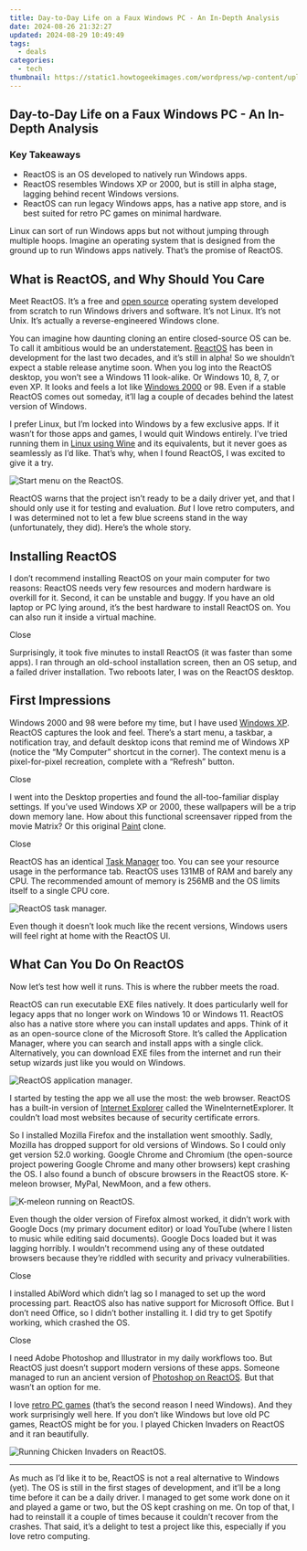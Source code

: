 ```yaml
---
title: Day-to-Day Life on a Faux Windows PC - An In-Depth Analysis
date: 2024-08-26 21:32:27
updated: 2024-08-29 10:49:49
tags:
  - deals
categories:
  - tech
thumbnail: https://static1.howtogeekimages.com/wordpress/wp-content/uploads/2024/06/a-laptop-with-reactos-and-several-windows-exe-files-around.jpg
---
```


## Day-to-Day Life on a Faux Windows PC - An In-Depth Analysis

### Key Takeaways

* ReactOS is an OS developed to natively run Windows apps.
* ReactOS resembles Windows XP or 2000, but is still in alpha stage, lagging behind recent Windows versions.
* ReactOS can run legacy Windows apps, has a native app store, and is best suited for retro PC games on minimal hardware.

 Linux can sort of run Windows apps but not without jumping through multiple hoops. Imagine an operating system that is designed from the ground up to run Windows apps natively. That’s the promise of ReactOS.

##  What is ReactOS, and Why Should You Care

 Meet ReactOS. It’s a free and [open source](https://facebook-videos.techidaily.com/new-leveraging-social-media-power-optimal-use-of-hash-tags-on-fb/) operating system developed from scratch to run Windows drivers and software. It’s not Linux. It’s not Unix. It’s actually a reverse-engineered Windows clone.

 You can imagine how daunting cloning an entire closed-source OS can be. To call it ambitious would be an understatement. [ReactOS](https://reactos.org/) has been in development for the last two decades, and it’s still in alpha! So we shouldn’t expect a stable release anytime soon. When you log into the ReactOS desktop, you won’t see a Windows 11 look-alike. Or Windows 10, 8, 7, or even XP. It looks and feels a lot like [Windows 2000](https://fix-guide.techidaily.com/how-to-unbrick-a-dead-oneplus-12-drfone-by-drfone-fix-android-problems-fix-android-problems/) or 98\. Even if a stable ReactOS comes out someday, it’ll lag a couple of decades behind the latest version of Windows.

 I prefer Linux, but I’m locked into Windows by a few exclusive apps. If it wasn’t for those apps and games, I would quit Windows entirely. I’ve tried running them in [Linux using Wine](https://facebook-video-content.techidaily.com/2024-approved-moments-replay-module/) and its equivalents, but it never goes as seamlessly as I’d like. That’s why, when I found ReactOS, I was excited to give it a try.

![Start menu on the ReactOS.](https://static1.howtogeekimages.com/wordpress/wp-content/uploads/2024/06/virtualbox_clone_19_06_2024_07_55_11-2.png) 

 ReactOS warns that the project isn’t ready to be a daily driver yet, and that I should only use it for testing and evaluation. _But_ I love retro computers, and I was determined not to let a few blue screens stand in the way (unfortunately, they did). Here’s the whole story.

##  Installing ReactOS

 I don’t recommend installing ReactOS on your main computer for two reasons: ReactOS needs very few resources and modern hardware is overkill for it. Second, it can be unstable and buggy. If you have an old laptop or PC lying around, it’s the best hardware to install ReactOS on. You can also run it inside a virtual machine.

Close 

 Surprisingly, it took five minutes to install ReactOS (it was faster than some apps). I ran through an old-school installation screen, then an OS setup, and a failed driver installation. Two reboots later, I was on the ReactOS desktop.

##  First Impressions

 Windows 2000 and 98 were before my time, but I have used [Windows XP](https://remote-screen-capture.techidaily.com/updated-2024-approved-live-stream-audio-effective-recording-methods-for-the-digital-age/). ReactOS captures the look and feel. There’s a start menu, a taskbar, a notification tray, and default desktop icons that remind me of Windows XP (notice the “My Computer” shortcut in the corner). The context menu is a pixel-for-pixel recreation, complete with a “Refresh” button.

Close 

 I went into the Desktop properties and found the all-too-familiar display settings. If you’ve used Windows XP or 2000, these wallpapers will be a trip down memory lane. How about this functional screensaver ripped from the movie Matrix? Or this original [Paint](https://screen-recording.techidaily.com/updated-in-2024-top-notch-game-capture-applications-outshining-fbx-capabilities/) clone.

Close 

 ReactOS has an identical [Task Manager](https://some-skills.techidaily.com/new-unveiling-the-secret-sauce-for-massive-tiktok-content-grabs/) too. You can see your resource usage in the performance tab. ReactOS uses 131MB of RAM and barely any CPU. The recommended amount of memory is 256MB and the OS limits itself to a single CPU core.

![ReactOS task manager.](https://static1.howtogeekimages.com/wordpress/wp-content/uploads/2024/06/virtualbox_reactos_19_06_2024_05_13_40.png) 

 Even though it doesn’t look much like the recent versions, Windows users will feel right at home with the ReactOS UI.

##  What Can You Do On ReactOS

 Now let’s test how well it runs. This is where the rubber meets the road.

 ReactOS can run executable EXE files natively. It does particularly well for legacy apps that no longer work on Windows 10 or Windows 11\. ReactOS also has a native store where you can install updates and apps. Think of it as an open-source clone of the Microsoft Store. It’s called the Application Manager, where you can search and install apps with a single click. Alternatively, you can download EXE files from the internet and run their setup wizards just like you would on Windows.

![ReactOS application manager.](https://static1.howtogeekimages.com/wordpress/wp-content/uploads/2024/06/virtualbox_reactos_19_06_2024_03_09_11.png) 

 I started by testing the app we all use the most: the web browser. ReactOS has a built-in version of [Internet Explorer](https://screen-video-capture.techidaily.com/2024-approved-free-video-capture-test-apowersoft-and-more/) called the WineInternetExplorer. It couldn’t load most websites because of security certificate errors.

 So I installed Mozilla Firefox and the installation went smoothly. Sadly, Mozilla has dropped support for old versions of Windows. So I could only get version 52.0 working. Google Chrome and Chromium (the open-source project powering Google Chrome and many other browsers) kept crashing the OS. I also found a bunch of obscure browsers in the ReactOS store. K-meleon browser, MyPal, NewMoon, and a few others.

![K-meleon running on ReactOS.](https://static1.howtogeekimages.com/wordpress/wp-content/uploads/2024/06/virtualbox_reactos_19_06_2024_05_50_18.png) 

 Even though the older version of Firefox almost worked, it didn’t work with Google Docs (my primary document editor) or load YouTube (where I listen to music while editing said documents). Google Docs loaded but it was lagging horribly. I wouldn’t recommend using any of these outdated browsers because they’re riddled with security and privacy vulnerabilities.

Close 

 I installed AbiWord which didn’t lag so I managed to set up the word processing part. ReactOS also has native support for Microsoft Office. But I don’t need Office, so I didn’t bother installing it. I did try to get Spotify working, which crashed the OS.

Close 

 I need Adobe Photoshop and Illustrator in my daily workflows too. But ReactOS just doesn’t support modern versions of these apps. Someone managed to run an ancient version of [Photoshop on ReactOS](https://www.youtube.com/watch?v=eoJTc6G3oK0). But that wasn’t an option for me.

 I love [retro PC games](https://vp-tips.techidaily.com/updated-2024-approved-pixels-of-laughter-mobile-apps-transform-images/) (that’s the second reason I need Windows). And they work surprisingly well here. If you don’t like Windows but love old PC games, ReactOS might be for you. I played Chicken Invaders on ReactOS and it ran beautifully.

![Running Chicken Invaders on ReactOS.](https://static1.howtogeekimages.com/wordpress/wp-content/uploads/2024/06/virtualbox_reactos_19_06_2024_03_11_25.png) 

---

 As much as I’d like it to be, ReactOS is not a real alternative to Windows (yet). The OS is still in the first stages of development, and it’ll be a long time before it can be a daily driver. I managed to get some work done on it and played a game or two, but the OS kept crashing on me. On top of that, I had to reinstall it a couple of times because it couldn’t recover from the crashes. That said, it’s a delight to test a project like this, especially if you love retro computing.

<ins class="adsbygoogle"
     style="display:block"
     data-ad-format="autorelaxed"
     data-ad-client="ca-pub-7571918770474297"
     data-ad-slot="1223367746"></ins>



<ins class="adsbygoogle"
     style="display:block"
     data-ad-client="ca-pub-7571918770474297"
     data-ad-slot="8358498916"
     data-ad-format="auto"
     data-full-width-responsive="true"></ins>
